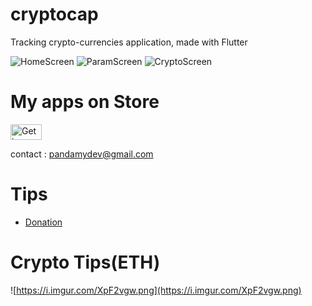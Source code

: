 # cryptocap

Tracking crypto-currencies application,
made with Flutter

![HomeScreen](https://i.imgur.com/XtAQDF4m.png)
![ParamScreen](https://i.imgur.com/KTBm4aNm.png)
![CryptoScreen](https://i.imgur.com/I5nPv9cm.png)


# My apps on Store

<a href="[https://play.google.com/store/apps/developer?id=Pandamy](https://play.google.com/store/apps/developer?id=Pandamy)" target="_blank"><img src="[https://i.imgur.com/YetVBL1.png](https://i.imgur.com/YetVBL1.png)" alt="Get in on PlayStore" style="height: 25px; width: 50px;" ></a>

contact : [pandamydev@gmail.com](mailto:pandamydev@gmail.com)

# Tips

- [Donation](https://ko-fi.com/maxvyr)

# Crypto Tips(ETH)

![https://i.imgur.com/XpF2vgw.png](https://i.imgur.com/XpF2vgw.png)
